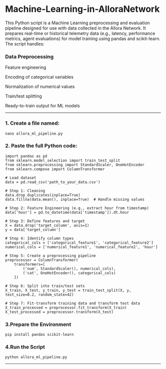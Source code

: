 # Machine-Learning-in-AlloraNetwork
This Python script is a Machine Learning preprocessing and evaluation pipeline designed for use with data collected in the Allora Network. It prepares real-time or historical telemetry data (e.g., latency, performance metrics, agent evaluations) for model training using pandas and scikit-learn.
The script handles:

### Data Preprocessing

Feature engineering

Encoding of categorical variables

Normalization of numerical values

Train/test splitting

Ready-to-train output for ML models

---

### 1. Create a file named:
```
nano allora_ml_pipeline.py
```
### 2. Paste the full Python code:
```
import pandas as pd
from sklearn.model_selection import train_test_split
from sklearn.preprocessing import StandardScaler, OneHotEncoder
from sklearn.compose import ColumnTransformer

# Load dataset
data = pd.read_csv('path_to_your_data.csv')

# Step 1: Cleaning
data.drop_duplicates(inplace=True)
data.fillna(data.mean(), inplace=True)  # Handle missing values

# Step 2: Feature Engineering (e.g., extract hour from timestamp)
data['hour'] = pd.to_datetime(data['timestamp']).dt.hour

# Step 3: Define features and target
X = data.drop('target_column', axis=1)
y = data['target_column']

# Step 4: Identify column types
categorical_cols = ['categorical_feature1', 'categorical_feature2']
numerical_cols = ['numerical_feature1', 'numerical_feature2', 'hour']

# Step 5: Create a preprocessing pipeline
preprocessor = ColumnTransformer(
    transformers=[
        ('num', StandardScaler(), numerical_cols),
        ('cat', OneHotEncoder(), categorical_cols)
    ])

# Step 6: Split into train/test sets
X_train, X_test, y_train, y_test = train_test_split(X, y, test_size=0.2, random_state=42)

# Step 7: Fit-transform training data and transform test data
X_train_processed = preprocessor.fit_transform(X_train)
X_test_processed = preprocessor.transform(X_test)
```
### 3.Prepare the Environment
```
pip install pandas scikit-learn
```
### 4.Run the Script
```
python allora_ml_pipeline.py
```
---
